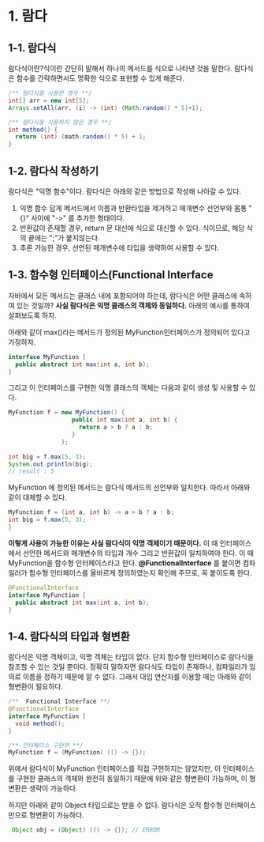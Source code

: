 # 1. 람다

## 1-1. 람다식
람다식이란?식이란 간단히 말해서 하나의 메서드를 식으로 나타낸 것을 말한다. 람다식은 함수를 간략하면서도 명확한 식으로 표현할 수 있게 해준다.

```java
/** 람다식을 사용한 경우 **/
int[] arr = new int[5];
Arrays.setAll(arr, (i) -> (int) (Math.random() * 5)+1);

/** 람다식을 사용하지 않은 경우 **/
int method() {
  return (int) (math.random() * 5) + 1; 
}
```

## 1-2. 람다식 작성하기
람다식은 "익명 함수"이다. 람다식은 아래와 같은 방법으로 작성해 나아갈 수 있다.
  1. 익명 함수 답게 메서드에서 이름과 반환타입을 제거하고 매개변수 선언부와 몸통 "{}" 사이에 "->" 를 추가한 형태이다. 
  2. 반환값이 존재할 경우, return 문 대신에 식으로 대신할 수 있다. 식이므로, 해당 식의 끝에는 ";"가 붙지않는다.
  3. 추론 가능한 경우, 선언된 매개변수에 타입을 생략하여 사용할 수 있다.

## 1-3. 함수형 인터페이스(Functional Interface
자바에서 모든 메서드는 클래스 내에 포함되어야 하는데, 람다식은 어떤 클래스에 속하여 있는 것일까? **사실 람다식은 익명 클래스의 객체와 동일하다.** 
아래의 예시를 통하여 살펴보도록 하자.

아래와 같이 max()라는 메서드가 정의된 MyFunction인터페이스가 정의되어 있다고 가정하자. 
```java
interface MyFunction {
  public abstract int max(int a, int b);
}
```

그리고 이 인터페이스를 구현한 익명 클래스의 객체는 다음과 같이 생성 및 사용할 수 있다.
```java
MyFunction f = new MyFunction() {
                  public int max(int a, int b) {
                    return a > b ? a : b;     
                  }
               };
               
int big = f.max(5, 3);
System.out.println(big);
// result : 5
```

MyFunction 에 정의된 메서드는 람다식 메서드의 선언부와 일치한다. 따라서 아래와 같이 대체할 수 있다.
```java
MyFunction f = (int a, int b) -> a > b ? a : b;
int big = f.max(5, 3);
}
```

**이렇게 사용이 가능한 이유는 사실 람다식이 익명 객체이기 때문이다.** 이 때 인터페이스에서 선언한 메서드와 매개변수의 타입과 개수 그리고 반환값이 일치하여야 한다.
이 때 MyFunction을 함수형 인터페이스라고 한다. **@FunctionalInterface** 를 붙이면 컴파일러가 함수형 인터페이스를 올바르게 정의하였는지 확인해 주므로, 꼭 붙이도록 한다.
```java
@FunctionalInterface
interface MyFunction {
  public abstract int max(int a, int b);
}
```

## 1-4. 람다식의 타입과 형변환
람다식은 익명 객체이고, 익명 객체는 타입이 없다. 단지 함수형 인터페이스로 람다식을 참조할 수 있는 것일 뿐이다. 정확히 말하자면 람다식도 타입이 존재하나, 컴파일러가 임의로 이름을 정하기 때문에 알 수 없다. 
그래서 대입 연산자를 이용할 때는 아래와 같이 형변환이 필요하다.
```java
/**  Functional Interface **/
@FunctionalInterface
interface MyFunction {
  void method();
}

/** 인터페이스 구현부 **/
MyFunction f = (MyFunction) (() -> {});
```

위에서 람다식이 MyFunction 인터페이스를 직접 구현하지는 않았지만, 이 인터페이스를 구현한 클래스의 객체와 완전히 동일하기 때문에 위와 같은 형변환이 가능하며, 이 형변환은 생략이 가능하다.


하지만 아래와 같이 Object 타입으로는 받을 수 없다. 람다식은 오직 함수형 인터페이스만으로 형변환이 가능하다.
```java
 Object obj = (Object) (() -> {}); // ERROR
```


